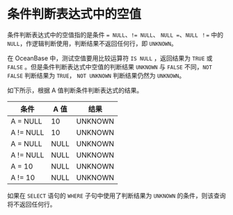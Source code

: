 条件判断表达式中的空值 
================================



条件判断表达式中的空值指的是条件 `= NULL`、`!= NULL`、 `NULL =`、`NULL ！=` 中的 `NULL`，作逻辑判断使用，判断结果不返回任何行，即 `UNKNOWN`。

在 OceanBase 中，测试空值要用比较运算符 `IS NULL` ，返回结果为 `TRUE` 或 `FALSE` 。但是条件判断表达式中空值的判断结果 `UNKNOWN` 与 `FALSE` 不同，`NOT FALSE` 判断结果为 `TRUE`， `NOT UNKNOWN` 判断结果仍然为 `UNKNOWN`。

如下所示，根据 A 值判断条件判断表达式的结果。


|    条件     | A 值  |   结果    |
|-----------|------|---------|
| A = NULL  | 10   | UNKNOWN |
| A != NULL | 10   | UNKNOWN |
| A = NULL  | NULL | UNKNOWN |
| A != NULL | NULL | UNKNOWN |
| A = 10    | NULL | UNKNOWN |
| A != 10   | NULL | UNKNOWN |



如果在 `SELECT` 语句的 `WHERE` 子句中使用了判断结果为 `UNKNOWN` 的条件，则该查询将不返回任何行。
